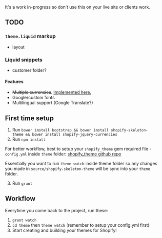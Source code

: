It's a work in-progress so don't use this on your live site or clients work. 

## TODO

### `theme.liquid` markup
+ layout

### Liquid snippets
+ customer folder?


#### Features

+ ~~Multiple currencies~~. [Implemented here.](https://github.com/ajmalafif/shopistrap/commit/1ca7717e56ef07e2472cacab927537890ccdc590)
+ Google/custom fonts
+ Multilingual support (Google Translate?)

## First time setup

1. Run `bower install bootstrap && bower install shopify-skeleton-theme && bower install shopify-jquery-currencies` 
2. Run `npm install`

For better workflow, best to setup your `shopify_theme` gem required file - `config.yml` inside `theme` folder: [shopify_theme github repo](https://github.com/Shopify/shopify_theme) 

Essentially you want to run `theme watch` inside theme folder so any changes you made in `source/shopify-skeleton-theme` will be sync into your `theme` folder.

3. Run `grunt`

## Workflow

Everytime you come back to the project, run these:

1. `grunt watch`
2. `cd theme` then `theme watch` (remember to setup your config.yml first)
3. Start creating and building your themes for Shopify! 